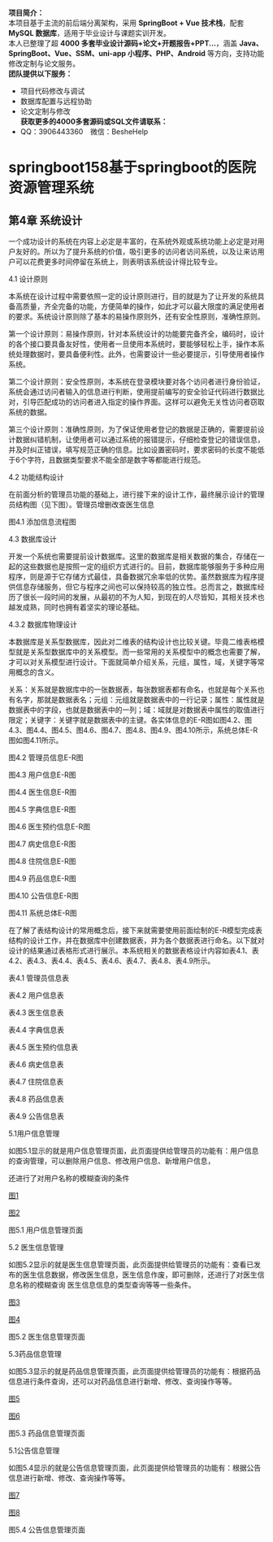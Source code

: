 **项目简介：**  
本项目基于主流的前后端分离架构，采用 **SpringBoot + Vue 技术栈**，配套 **MySQL 数据库**，适用于毕业设计与课题实训开发。  
本人已整理了超 **4000 多套毕业设计源码+论文+开题报告+PPT...**，涵盖 **Java、SpringBoot、Vue、SSM、uni-app 小程序、PHP、Android** 等方向，支持功能修改定制与论文服务。  
**团队提供以下服务：**  
- 项目代码修改与调试  
- 数据库配置与远程协助  
- 论文定制与修改  
**获取更多的4000多套源码或SQL文件请联系：**  
- QQ：3906443360 微信：BesheHelp


# springboot158基于springboot的医院资源管理系统

## 第4章 系统设计

一个成功设计的系统在内容上必定是丰富的，在系统外观或系统功能上必定是对用户友好的。所以为了提升系统的价值，吸引更多的访问者访问系统，以及让来访用户可以花费更多时间停留在系统上，则表明该系统设计得比较专业。

4.1 设计原则

本系统在设计过程中需要依照一定的设计原则进行，目的就是为了让开发的系统具备高质量，齐全完备的功能，方便简单的操作，如此才可以最大限度的满足使用者的要求。系统设计原则除了基本的易操作原则外，还有安全性原则，准确性原则。

第一个设计原则：易操作原则，针对本系统设计的功能要完备齐全，编码时，设计的各个接口要具备友好性，使用者一旦使用本系统时，要能够轻松上手，操作本系统处理数据时，要具备便利性。此外，也需要设计一些必要提示，引导使用者操作系统。

第二个设计原则：安全性原则，本系统在登录模块要对各个访问者进行身份验证，系统会通过访问者输入的信息进行判断，使用提前编写的安全验证代码进行数据比对，引导匹配成功的访问者进入指定的操作界面。这样可以避免无关性访问者窃取系统的数据。

第三个设计原则：准确性原则，为了保证使用者登记的数据是正确的，需要提前设计数据纠错机制，让使用者可以通过系统的报错提示，仔细检查登记的错误信息，并及时纠正错误，填写规范正确的信息。比如设置密码时，要求密码的长度不能低于6个字符，且数据类型要求不能全部是数字等都能进行规范。

4.2 功能结构设计

在前面分析的管理员功能的基础上，进行接下来的设计工作，最终展示设计的管理员结构图（见下图）。管理员增删改查医生信息

图4.1 添加信息流程图

4.3 数据库设计

开发一个系统也需要提前设计数据库。这里的数据库是相关数据的集合，存储在一起的这些数据也是按照一定的组织方式进行的。目前，数据库能够服务于多种应用程序，则是源于它存储方式最佳，具备数据冗余率低的优势。虽然数据库为程序提供信息存储服务，但它与程序之间也可以保持较高的独立性。总而言之，数据库经历了很长一段时间的发展，从最初的不为人知，到现在的人尽皆知，其相关技术也越发成熟，同时也拥有着坚实的理论基础。

4.3.2 数据库物理设计

本数据库是关系型数据库，因此对二维表的结构设计也比较关键。毕竟二维表格模型就是关系型数据库中的关系模型。而一些常用的关系模型中的概念也需要了解，才可以对关系模型进行设计。下面就简单介绍关系，元组，属性，域，关键字等常用概念的含义。

关系：关系就是数据库中的一张数据表，每张数据表都有命名，也就是每个关系也有名字，那就是数据表名；元组：元组就是数据表中的一行记录；属性：属性就是数据表中的字段，也就是数据表中的一列；域：域就是对数据表中属性的取值进行限定；关键字：关键字就是数据表中的主键。各实体信息的E-R图如图4.2、图4.3、图4.4、图4.5、图4.6、图4.7、图4.8、图4.9、图4.10所示，系统总体E-R图如图4.11所示。

图4.2 管理员信息E-R图

图4.3 用户信息E-R图

图4.4 医生信息E-R图

图4.5 字典信息E-R图

图4.6 医生预约信息E-R图

图4.7 病史信息E-R图

图4.8 住院信息E-R图

图4.9 药品信息E-R图

图4.10 公告信息E-R图

图4.11 系统总体E-R图

在了解了表结构设计的常用概念后，接下来就需要使用前面绘制的E-R模型完成表结构的设计工作，并在数据库中创建数据表，并为各个数据表进行命名。以下就对设计的结果通过表格形式进行展示。本系统相关的数据表格设计内容如表4.1、表4.2、表4.3、表4.4、表4.5、表4.6、表4.7、表4.8、表4.9所示。

表4.1 管理员信息表

表4.2 用户信息表

表4.3 医生信息表

表4.4 字典信息表

表4.5 医生预约信息表

表4.6 病史信息表

表4.7 住院信息表

表4.8 药品信息表

表4.9 公告信息表

5.1用户信息管理

如图5.1显示的就是用户信息管理页面，此页面提供给管理员的功能有：用户信息的查询管理，可以删除用户信息、修改用户信息、新增用户信息，

还进行了对用户名称的模糊查询的条件

[图1](images/image_0.png)

[图2](images/image_1.png)

图5.1 用户信息管理页面

5.2 医生信息管理

如图5.2显示的就是医生信息管理页面，此页面提供给管理员的功能有：查看已发布的医生信息数据，修改医生信息，医生信息作废，即可删除，还进行了对医生信息名称的模糊查询 医生信息信息的类型查询等等一些条件。

[图3](images/image_2.png)

[图4](images/image_3.png)

图5.2 医生信息管理页面

5.3药品信息管理

如图5.3显示的就是药品信息管理页面，此页面提供给管理员的功能有：根据药品信息进行条件查询，还可以对药品信息进行新增、修改、查询操作等等。

[图5](images/image_4.png)

[图6](images/image_5.png)

图5.3 药品信息管理页面

5.1公告信息管理

如图5.4显示的就是公告信息管理页面，此页面提供给管理员的功能有：根据公告信息进行新增、修改、查询操作等等。

[图7](images/image_6.png)

[图8](images/image_7.png)

图5.4 公告信息管理页面

